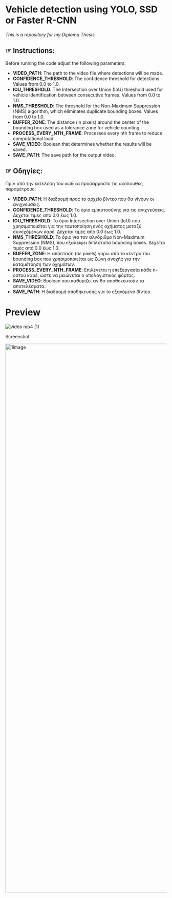 # Vehicle detection using YOLO, SSD or Faster R-CNN

*This is a repository for my Diploma Thesis.*

## ☞ Instructions:

Before running the code adjust the following parameters:
- **VIDEO_PATH**: The path to the video file where detections will be made.<br />
- **CONFIDENCE_THRESHOLD**: The confidence threshold for detections. Values from 0.0 to 1.0.<br />
- **IOU_THRESHOLD**: The Intersection over Union (IoU) threshold used for vehicle identification between consecutive frames. Values from 0.0 to 1.0.<br />
- **NMS_THRESHOLD**: The threshold for the Non-Maximum Suppression (NMS) algorithm, which eliminates duplicate bounding boxes. Values from 0.0 to 1.0.<br />
- **BUFFER_ZONE**: The distance (in pixels) around the center of the bounding box used as a tolerance zone for vehicle counting.<br />
- **PROCESS_EVERY_NTH_FRAME**: Processes every nth frame to reduce computational load.<br />
- **SAVE_VIDEO**: Boolean that determines whether the results will be saved.<br />
- **SAVE_PATH**: The save path for the output video.<br />

## ☞ Οδηγίες:
Πριν από την εκτέλεση του κώδικα προσαρμόστε τις ακόλουθες παραμέτρους:
- **VIDEO_PATH**: Η διαδρομή προς το αρχείο βίντεο που θα γίνουν οι ανιχνεύσεις.<br />
- **CONFIDENCE_THRESHOLD**: Το όριο εμπιστοσύνης για τις ανιχνεύσεις. Δέχεται τιμές από 0.0 έως 1.0.<br />
- **IOU_THRESHOLD**: Το όριο Intersection over Union (IoU) που χρησιμοποιείται για την ταυτοποίηση ενός οχήματος μεταξύ συνεχόμενων καρέ. Δέχεται τιμές από 0.0 έως 1.0.<br />
- **NMS_THRESHOLD**: Το όριο για τον αλγόριθμο Non-Maximum Suppression (NMS), που εξαλείφει διπλότυπα bounding boxes. Δέχεται τιμές από 0.0 έως 1.0.<br />
- **BUFFER_ZONE**: Η απόσταση (σε pixels) γύρω από το κέντρο του bounding box που χρησιμοποιείται ως ζώνη ανοχής για την καταμέτρηση των οχημάτων.<br />
- **PROCESS_EVERY_NTH_FRAME**: Επιλέγεται η επεξεργασία κάθε n-οστού καρέ, ώστε να μειώνεται ο υπολογιστικός φόρτος.<br />
- **SAVE_VIDEO**: Boolean που καθορίζει αν θα αποθηκευτούν τα αποτελέσματα.<br />
- **SAVE_PATH**: Η διαδρομή αποθήκευσης για το εξαγόμενο βίντεο.<br />


# Preview

![video mp4 (1)](https://github.com/user-attachments/assets/244f220f-4864-4ea6-913e-3d11f798ea24)


Screenshot

<img width="1710" alt="1image" src="https://github.com/user-attachments/assets/c1f157f4-d480-4d87-a43d-295188a1c555" />
